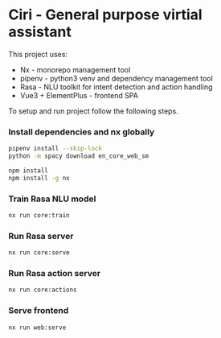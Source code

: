 # Ciri - General purpose virtial assistant

This project uses:
* Nx - monorepo management tool
* pipenv - python3 venv and dependency management tool
* Rasa - NLU toolkit for intent detection and action handling
* Vue3 + ElementPlus - frontend SPA

To setup and run project follow the following steps.

### Install dependencies and nx globally
```sh
pipenv install --skip-lock
python -m spacy download en_core_web_sm

npm install
npm install -g nx
```

### Train Rasa NLU model
```sh
nx run core:train
```

### Run Rasa server
```sh
nx run core:serve
```

### Run Rasa action server
```sh
nx run core:actions
```

### Serve frontend
```sh
nx run web:serve
```
